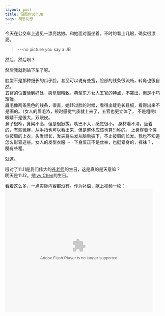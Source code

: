 ```yaml
---
layout: post
title: 没图你说个JB
tags: 胡思乱想
---
```


今天在公交车上遇见一漂亮姑娘。和她面对面坐着。不时的看上几眼，确实很漂亮。

>   ---no picture you say a JB

然后，然后咧？  

然后我就到站下车了呀。 

脸型不是那种细长的瓜子脸，甚至可以说有些宽，脸部的线条很流畅，转角也很自然。  
五官的位置恰到好处，感觉很精致，典型东方女人五官的特点，不突出，但是小巧玲珑。  
眉毛像两条黑色的线条，很直，她转过脸的时候，看得出睫毛长且细，看得出来不是画的。（女人的眉毛浓，顿时感觉气质就上来了，五官也更立体了， 不是粗哟） 
眼睛不是很大，双眼皮。  
鼻子很窄，鼻梁不高，但是很挺拔。嘴巴不大，感觉很小。 
身材看不清，坐着的，有些微胖，从手指也可以看出来，但是整体应该也算匀称的。 
上身穿着个类似披肩的上衣，头发很长，发夹将头发从脑后披下，不止披肩的长发。我也不知道怎么形容这些。女人的发型衣服······
下身反正不是丝袜，也挺紧身的，裤袜？，腿有些粗。

就这。


哦对了11.11是我们伟大的[苍老师](http://www.weibo.com/u/1739928273)的生日，这是真的是天意嘛？  
明天是11.12。是[Ivy Chen](http://www.weibo.com/dafachen)的生日。

看着这么多，一点实际内容都没有。作为补偿，献上视频一枚：
<embed src="http://player.youku.com/player.php/sid/XMzI0MTI0Nzc2/v.swf" allowFullScreen="true" quality="high" width="480" height="400" align="middle" allowScriptAccess="always" type="application/x-shockwave-flash"></embed>